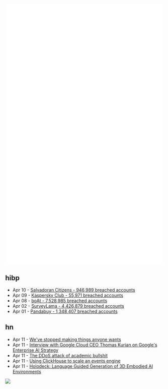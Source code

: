 ![Metrics](https://raw.githubusercontent.com/phixion/phixion/master/metrics.svg)

## hibp

<!--
for https://github.com/phixion/phixion/blob/main/.github/workflows/feeds.yml
-->
<!--START_SECTION:haveibeenpwnd-->
- Apr 10 - [Salvadoran Citizens - 946,989 breached accounts](https://haveibeenpwned.com/PwnedWebsites#SalvadoranCitizens)
- Apr 09 - [Kaspersky Club - 55,971 breached accounts](https://haveibeenpwned.com/PwnedWebsites#KasperskyClub)
- Apr 08 - [boAt - 7,528,985 breached accounts](https://haveibeenpwned.com/PwnedWebsites#boAt)
- Apr 02 - [SurveyLama - 4,426,879 breached accounts](https://haveibeenpwned.com/PwnedWebsites#SurveyLama)
- Apr 01 - [Pandabuy - 1,348,407 breached accounts](https://haveibeenpwned.com/PwnedWebsites#Pandabuy)
<!--END_SECTION:haveibeenpwnd-->

## hn

<!--
for https://github.com/phixion/phixion/blob/main/.github/workflows/feeds.yml
-->
<!--START_SECTION:hn-->
- Apr 11 - [We've stopped making things anyone wants](https://coryd.dev/posts/2024/weve-stopped-making-things-anyone-wants/)
- Apr 11 - [Interview with Google Cloud CEO Thomas Kurian on Google's Enterprise AI Strategy](https://stratechery.com/2024/an-interview-with-google-cloud-ceo-thomas-kurian-about-googles-enterprise-ai-strategy/)
- Apr 11 - [The DDoS attack of academic bullshit](https://www.benlandautaylor.com/p/the-ddos-attack-of-academic-bullshit)
- Apr 11 - [Using ClickHouse to scale an events engine](https://github.com/getlago/lago/wiki/Using-Clickhouse-to-scale-an-events-engine)
- Apr 11 - [Holodeck: Language Guided Generation of 3D Embodied AI Environments](https://yueyang1996.github.io/holodeck/)
<!--END_SECTION:hn-->

<!--
for https://yhype.me
-->
![](https://hit.yhype.me/github/profile?user_id=13013670)
